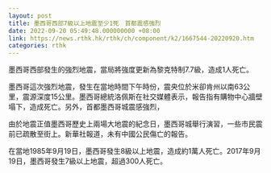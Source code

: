 ```yaml
---
layout: post
title: 墨西哥西部7級以上地震至少1死　首都震感強烈
date: 2022-09-20 05:49:48.000000000 +08:00
link: https://news.rthk.hk/rthk/ch/component/k2/1667544-20220920.htm
categories: rthk
---
```


墨西哥西部發生的強烈地震，當局將強度更新為黎克特制7.7級，造成1人死亡。

墨西哥這次強烈地震，發生在當地時間下午時份，震央位於米卻肯州以南63公里，震源深度15公里。墨西哥總統洛佩斯在社交媒體表示，報告指有購物中心牆壁塌下，造成死亡。另外，首都墨西哥城震感強烈，

由於地震正值墨西哥歷史上兩場大地震的紀念日，墨西哥城舉行演習，一些市民震前已疏散至街上。新華社報道，未有中國公民傷亡的報告。

在當地1985年9月19日，墨西哥發生8級以上地震，造成約1萬人死亡。2017年9月19日，墨西哥發生7級以上地震，超過300人死亡。
